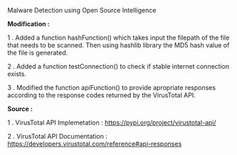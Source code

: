 Malware Detection using Open Source Intelligence

****Modification :****

1 . Added a function hashFunction() which takes input the filepath of the file that needs
to be scanned. Then using hashlib library the MD5 hash value of the file is generated.

2 . Added a function testConnection() to check if stable internet connection exists.

3 . Modified the function apiFunction() to provide apropriate responses according to the 
response codes returned by the VirusTotal API. 

****Source :****

1 . VirusTotal API Implemetation : https://pypi.org/project/virustotal-api/

2 . VirusTotal API Documentation : https://developers.virustotal.com/reference#api-responses

